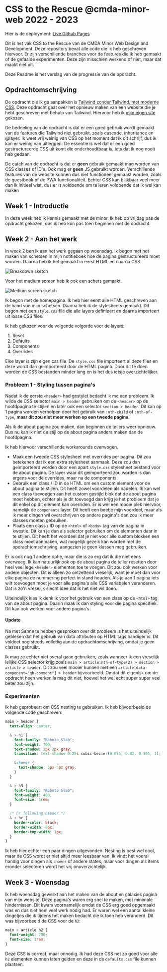 # CSS to the Rescue @cmda-minor-web 2022 - 2023

Hier is de deployment: [Live Github Pages](https://css.quenten.nl)

Dit is het vak CSS to the Rescue van de CMDA Minor Web Design and Development.
Deze repository bevat alle code die ik heb geschreven hiervoor.
Er zijn verschillende branches voor de features die ik heb gemaakt of de gefaalde experimenten.
Deze zijn misschien werkend of niet, maar dat maakt niet uit.

Deze Readme is het verslag van de progressie van de opdracht.

## Opdrachtomschrijving

De opdracht die ik ga aanpakken is [Tailwind zonder Tailwind, met moderne CSS](https://cmda-minor-web.github.io/css-to-the-rescue-2223/index.html#:~:text=4.%C2%A0Tailwind%20zonder%20Tailwind%2C%20met%20moderne%20CSS).
Deze opdracht gaat over het opnieuw maken van een website die je hebt geschreven met behulp van Tailwind.
Hiervoor heb ik [mijn eigen site](https://quenten.nl) gekozen.

De bedoeling van de opdracht is dat er een goed gebruik wordt gemaakt van de features die Tailwind niet gebruikt, zoals cascade, inheritance en @layer.
Ik weet vrij weinig van CSS op het moment dat ik dit schrijf, dus ik kan er weinig van uitleggen.
De essentie is wel dat er een goed gestructureerde CSS uit komt die onderhoudtbaar is, iets dat ik nog nooit heb gedaan.

De catch van de opdracht is dat er **geen** gebruik gemaakt mag worden van CSS classes of ID's.
Ook mag er **geen** JS gebruikt worden.
Verschillende features van de website kunnen dus niet functioneel gemaakt worden, zoals de guestbook of de PWA functionaliteit.
Echter CSS kan blijkbaar veel meer dan ik initieel wist, dus er is voldoende om te leren voldoende dat ik wel kan maken

## Week 1 - Introductie

In deze week heb ik kennis gemaakt met de minor.
Ik heb op vrijdag pas de opdracht gekozen, dus ik heb kon pas toen beginnen met de opdracht.

## Week 2 - Aan het werk

In week 2 ben ik aan het werk gegaan op woensdag.
Ik begon met het maken van schetsen in mijn notitieboek hoe de pagina gestructureerd moet worden.
Daarna heb ik het gemaakt in eerst HTML en daarna CSS.

![Breakdown sketch](docs/breakdown.jpg)

Voor het medium screen heb ik ook een schets gemaakt.

![Medium screen sketch](docs/medium-screen.jpg)

Ik begon met de homepagina.
Ik heb hier eerst alle HTML geschreven aan de hand van mijn schetsen.
Daarna heb ik de stylesheets gemaakt.
Dit begon met een `style.css` file die alle layers definieert en daarna importeert uit losse CSS files.

Ik heb gekozen voor de volgende volgorde voor de layers:

1. Reset
2. Defaults
3. Components
4. Overrides

Elke layer is zijn eigen css file.
De `style.css` file importeert al deze files en deze wordt dan geimporteerd door de HTML pagina.
Door dit te doen worden de CSS bestanden minder lang en is het dus ietsje overzichtelijker.

### Probleem 1 - Styling tussen pagina's

Nadat ik de eerste `<header>` had gestylet bedacht ik me een probleem.
Ik wilde de CSS selector `main > header` gebruiken om de `<header>` op de hoofdpagina te stijlen en later ook een selector `section > header`.
Dit kan op 1 pagina worden verholpen door het gebruik van `:nth-child` of `:nth-of-type`, **maar dit zou niet meer werken op een tweede pagina**.

Als ik de about pagina zou maken, dan beginnen de tellers weer opnieuw.
Dus nu kan ik niet de stijl op de about pagina anders maken dan de hoofdpagina.

Ik heb hiervoor verschillende workarounds overwogen.

- Maak een tweede CSS stylesheet met overrides per pagina.
  Dit zou betekenen dat ik een extra stylesheet aanmaak.
  Deze zou dan geimporteerd worden door een apart `style.css` stylesheet bestand voor de about pagina.
  De layer waar dit geimporteerd zou worden is dan ergens voor de overrides, maar na de components.
- Gebruik een class / ID in de HTML om een custom element voor de about pagina te stijlen.
  Dit heeft zowel voordelen als nadelen.
  Ik kan wel een class toevoegen aan het custom gestijld blok dat de about pagina moet hebben, echter als je dit toevoegd dan krijg je het probleem dat je dit enkel op dit element kan overriden.
  Er is wel een mooie plek hiervoor, namelijk de `components` layer.
  Dit heeft een beetje mijn voordeel, maar als ik meer dingen wil overschrijven op andere pagina's dan zou ik meer classes moeten gebruiken.
- Plaats een class / ID op de `<html>` of `<body>` tag van de pagina in kwestie.
  Dit kan je dan als selector gebruiken om de elementen daar in te stijlen.
  Dit heeft het voordeel dat je niet voor alle custom blokken een class moet aanmaken, wat mogelijk gezeik kan worden met de opdrachtomschrijving, aangezien je geen klassen mag gebruiken.

Er is ook nog 1 andere optie, maar die is zo erg dat ik die niet eens overweeg.
Ik kan natuurlijk ook op de about pagina de teller resetten door heel veel lege `<header>` elementen toe te voegen.
Dit zou ook werken voor andere objecten.
Dit is alleen zo ontzettend vreselijk, want je moet dan voor elke pagina de nummering perfect in stand houden.
Als je aan 1 pagina iets wilt toevoegen moet je voor alle pagina's alle CSS variabelen veranderen.
Dat is zo'n vreselijk slecht idee dat ik het niet wil doen.

Uiteindelijk kies ik denk ik voor het gebruik van een class op de `<html>` tag van de about pagina.
Daarin maak ik dan styling voor die pagina specifiek.
Dit kan ook werken voor andere pagina's.

#### Update

Na met Sanne te hebben gesproken over dit probleem is het uiteindelijk gebleken dat het gebruik van data attributen op HTML tags handiger is.
Dit voldoet nog steeds volledig aan de opdrachtomschrijving, omdat je geen classes gebruikt.

Ik mag ze echter niet overal gaan gebruiken, zoals wanneer ik een vreselijk lelijke CSS selector krijg zoals `main > article:nth-of-type(2) > section > article > header`.
Dit zou veel mooier kunnen met een `article[data-component="gb-comment"] > header` bijvoorbeeld.
Omdat dit eigenlijk om de opdracht heen werken is mag dit niet, hoewel het wel echt super super veel beter zou zijn.

### Experimenten

Ik heb geprobeert om CSS nesting te gebruiken.
Ik heb bijvoorbeeld de volgende code geschreven:

```css
main > header {
  text-align: center;

  & > h1 {
    font-family: "Roboto Slab";
    font-weight: 700;
    text-shadow: 2px 2px gray;
    transition: text-shadow 0.25s cubic-bezier(0.075, 0.82, 0.165, 1);

    &:hover {
      text-shadow: 5px 5px gray;
    }
  }

  & > h3 {
    font-family: "Roboto Slab";
    font-weight: 400;
    font-size: 1rem;
  }

  /* hr following header */
  & + hr {
    border-color: black;
    border-width: 0px;
    border-top-width: 1px;
  }
}
```

Ik heb hier echter een paar dingen uitgevonden.
Nesting is best wel cool, maar de CSS wordt er niet altijd meer leesbaar van.
Ik vindt het vooral handig voor dingen als `:hover` of andere states, maar voor dingen als items eronder selecteren wordt het vrij onoverzichtelijk.

## Week 3 - Woensdag

Ik heb woensdag gewerkt aan het maken van de about en galaxies pagina van mijn website.
Deze pagina's waren erg snel te maken, met minimale hindernissen.
Dit kwam voornamelijk omdat de CSS erg goed opgemaakt was en dus niet heel veel werk nodig had.
Er waren wel een aantal kleine dingetjes die ik tijdens het maken bedacht die ik toen heb veranderd.
Dit was bijvoorbeeld de CSS voor de `h2`:

```css
main > article h2 {
  font-weight: 700;
  font-size: 1rem;
}
```

Deze CSS is correct, maar onnodig.
Ik had deze CSS net zo goed voor alle `h2` elementen kunnen laten gelden en deze in de `defaults.css` file kunnen plaatsen.

